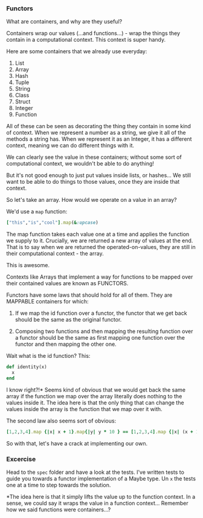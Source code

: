 ### Functors

What are containers, and why are they useful?

Containers wrap our values (...and functions...) - wrap the things they contain in a computational context. This context is super handy.

Here are some containers that we already use everyday:

1. List
2. Array
3. Hash
4. Tuple
6. String
7. Class
8. Struct
9. Integer
8. Function

All of these can be seen as decorating the thing they contain in some kind of context. When we represent a number as a string, we give it all of the methods a string has. When we represent it as an Integer, it has a different context, meaning we can do different things with it.

We can clearly see the value in these containers; without some sort of computational context, we wouldn't be able to do anything!

But it's not good enough to just put values inside lists, or hashes... We still want to be able to do things to those values, once they are inside that context.


So let's take an array. How would we operate on a value in an array?

We'd use a `map` function:

```ruby
["this","is","cool"].map(&:upcase)
```

The map function takes each value one at a time and applies the function we supply to it. Crucially, we are returned a new array of values at the end. That is to say when we are returned the operated-on-values, they are still in their computational context - the array.

This is awesome.

Contexts like Arrays that implement a way for functions to be mapped over their contained values are known as FUNCTORS.


Functors have some laws that should hold for all of them. They are MAPPABLE containers for which:

1. If we map the id function over a functor, the functor that we get back should be the same as the original functor.

2. Composing two functions and then mapping the resulting function over a functor should be the same as first mapping one function over the functor and then mapping the other one.


Wait what is the id function? This:

```ruby
def identity(x)
  x
end
```

I know right?!* Seems kind of obvious that we would get back the same array if the function we map over the array literally does nothing to the values inside it. The idea here is that the only thing that can change the values inside the array is the function that we map over it with.


The second law also seems sort of obvious:

```ruby
[1,2,3,4].map {|x| x + 1}.map{|y| y * 10 } == [1,2,3,4].map {|x| (x + 1) * 10}
```

So with that, let's have a crack at implementing our own.


### Excercise

Head to the `spec` folder and have a look at the tests. I've written tests to guide you towards a functor implementation of a Maybe type. Un `x` the tests one at a time to step towards the solution.











*The idea here is that it simply lifts the value up to the function context. In a sense, we could say it wraps the value in a function context... Remember how we said functions were containers...?
